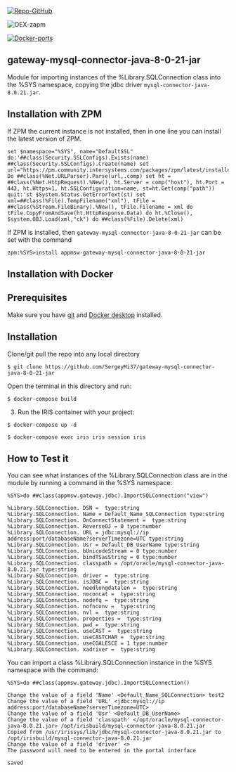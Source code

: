 [![Repo-GitHub](https://img.shields.io/badge/dynamic/xml?color=gold&label=GitHub%20module.xml&prefix=ver.&query=%2F%2FVersion&url=https%3A%2F%2Fraw.githubusercontent.com%2Fsergeymi37%2Fgateway-mysql-connector-java-8-0-21-jar%2Fmaster%2Fmodule.xml)](https://raw.githubusercontent.com/sergeymi37/gateway-mysql-connector-java-8-0-21-jar/master/module.xml)
 
![OEX-zapm](https://img.shields.io/badge/dynamic/json?url=https:%2F%2Fpm.community.intersystems.com%2Fpackages%2Fappmsw-gateway-mysql-connector-java-8-0-21-jar%2F&label=ZPM-pm.community.intersystems.com&query=$.version&color=green&prefix=appmsw-gateway-mysql-connector-java-8-0-21-jar)
 
[![Docker-ports](https://img.shields.io/badge/dynamic/yaml?color=blue&label=docker-compose&prefix=ports%20-%20&query=%24.services.iris.ports&url=https%3A%2F%2Fraw.githubusercontent.com%2Fsergeymi37%2Fgateway-mysql-connector-java-8-0-21-jar%2Fmaster%2Fdocker-compose.yml)](https://raw.githubusercontent.com/sergeymi37/gateway-mysql-connector-java-8-0-21-jar/master/docker-compose.yml)
 
## gateway-mysql-connector-java-8-0-21-jar
Module for importing instances of the %Library.SQLConnection class into the %SYS namespace, copying the jdbс driver `mysql-connector-java-8.0.21.jar`.

## Installation with ZPM

If ZPM the current instance is not installed, then in one line you can install the latest version of ZPM.
```
set $namespace="%SYS", name="DefaultSSL" do:'##class(Security.SSLConfigs).Exists(name) ##class(Security.SSLConfigs).Create(name) set url="https://pm.community.intersystems.com/packages/zpm/latest/installer" Do ##class(%Net.URLParser).Parse(url,.comp) set ht = ##class(%Net.HttpRequest).%New(), ht.Server = comp("host"), ht.Port = 443, ht.Https=1, ht.SSLConfiguration=name, st=ht.Get(comp("path")) quit:'st $System.Status.GetErrorText(st) set xml=##class(%File).TempFilename("xml"), tFile = ##class(%Stream.FileBinary).%New(), tFile.Filename = xml do tFile.CopyFromAndSave(ht.HttpResponse.Data) do ht.%Close(), $system.OBJ.Load(xml,"ck") do ##class(%File).Delete(xml)
```
If ZPM is installed, then `gateway-mysql-connector-java-8-0-21-jar` can be set with the command
```
zpm:%SYS>install appmsw-gateway-mysql-connector-java-8-0-21-jar
```
## Installation with Docker

## Prerequisites
Make sure you have [git](https://git-scm.com/book/en/v2/Getting-Started-Installing-Git) and [Docker desktop](https://www.docker.com/products/docker-desktop) installed.

## Installation
Clone/git pull the repo into any local directory

```
$ git clone https://github.com/SergeyMi37/gateway-mysql-connector-java-8-0-21-jar
```

Open the terminal in this directory and run:

```
$ docker-compose build
```

3. Run the IRIS container with your project:

```
$ docker-compose up -d

$ docker-compose exec iris iris session iris
```

## How to Test it

You can see what instances of the %Library.SQLConnection class are in the module by running a command in the %SYS namespace:

```
%SYS>do ##class(appmsw.gateway.jdbc).ImportSQLConnection("view")

%Library.SQLConnection. DSN =  type:string
%Library.SQLConnection. Name = Default_Name_SQLConnection type:string
%Library.SQLConnection. OnConnectStatement =  type:string
%Library.SQLConnection. ReverseOJ = 0 type:number
%Library.SQLConnection. URL = jdbc:mysql://ip address:port/databaseName?serverTimezone=UTC type:string
%Library.SQLConnection. Usr = Default_DB_UserName type:string
%Library.SQLConnection. bUnicodeStream = 0 type:number
%Library.SQLConnection. bindTSasString = 0 type:number
%Library.SQLConnection. classpath = /opt/oracle/mysql-connector-java-8.0.21.jar type:string
%Library.SQLConnection. driver =  type:string
%Library.SQLConnection. isJDBC =  type:string
%Library.SQLConnection. needlongdatalen =  type:string
%Library.SQLConnection. noconcat =  type:string
%Library.SQLConnection. nodefq =  type:string
%Library.SQLConnection. nofnconv =  type:string
%Library.SQLConnection. nvl =  type:string
%Library.SQLConnection. properties =  type:string
%Library.SQLConnection. pwd =  type:string
%Library.SQLConnection. useCAST =  type:string
%Library.SQLConnection. useCASTCHAR =  type:string
%Library.SQLConnection. useCOALESCE = 1 type:number
%Library.SQLConnection. xadriver =  type:string

```

You can import a class %Library.SQLConnection instance in the %SYS namespace with the command:

```
%SYS>do ##class(appmsw.gateway.jdbc).ImportSQLConnection()

Change the value of a field 'Name' <Default_Name_SQLConnection> test2
Change the value of a field 'URL' <jdbc:mysql://ip address:port/databaseName?serverTimezone=UTC>
Change the value of a field 'Usr' <Default_DB_UserName>
Change the value of a field 'classpath' </opt/oracle/mysql-connector-java-8.0.21.jar> /opt/irisbuild/mysql-connector-java-8.0.21.jar
Copied from /usr/irissys/lib/jdbc/mysql-connector-java-8.0.21.jar to /opt/irisbuild/mysql-connector-java-8.0.21.jar
Change the value of a field 'driver' <>
The password will need to be entered in the portal interface

saved

```
